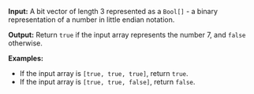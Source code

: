 **Input:** 
  A bit vector of length 3 represented as a `Bool[]` - a binary representation of a number in little endian notation.

**Output:**
  Return `true` if the input array represents the number $7$, and `false` otherwise.

**Examples:**

* If the input array is `[true, true, true]`, return `true`.
* If the input array is `[true, true, false]`, return `false`.
